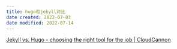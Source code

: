 ```yaml
---
title: hugo和jekyll对比
date created: 2022-07-03
date modified: 2022-07-14
---
```


[Jekyll vs. Hugo - choosing the right tool for the job | CloudCannon](https://cloudcannon.com/blog/jekyll-vs-hugo-choosing-the-right-tool-for-the-job/)

